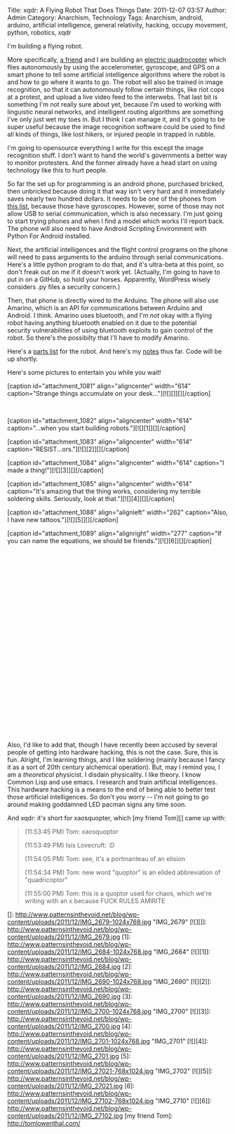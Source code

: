 Title: xqdr: A Flying Robot That Does Things
Date: 2011-12-07 03:57
Author: Admin
Category: Anarchism, Technology
Tags: Anarchism, android, arduino, artificial intelligence, general relativity, hacking, occupy movement, python, robotics, xqdr

I'm building a flying robot.

More specifically, [a friend][] and I are building an [electric
quadrocopter][] which flies autonomously by using the accelerometer,
gyroscope, and GPS on a smart phone to tell some artificial intelligence
algorithms where the robot is and how to go where it wants to go. The
robot will also be trained in image recognition, so that it can
autonomously follow certain things, like riot cops at a protest, and
upload a live video feed to the interwebs. That last bit is something
I'm not really sure about yet, because I'm used to working with
linguistic neural networks, and intelligent routing algorithms are
something I've only just wet my toes in. But I think I can manage it,
and it's going to be super useful because the image recognition software
could be used to find all kinds of things, like lost hikers, or injured
people in trapped in rubble.

I'm going to opensource everything I write for this except the image
recognition stuff. I don't want to hand the world's governments a better
way to monitor protesters. And the former already have a head start on
using technology like this to hurt people.

So far the set up for programming is an android phone, purchased
bricked, then unbricked because doing it that way isn't very hard and it
immediately saves nearly two hundred dollars. It needs to be one of the
phones from [this list][], because those have gyroscopes. However, some
of those may not allow USB to serial communication, which is also
necessary. I'm just going to start trying phones and when I find a model
which works I'll report back. The phone will also need to have Android
Scripting Environment with Python For Android installed.

Next, the artificial intelligences and the flight control programs on
the phone will need to pass arguments to the arduino through serial
communications. Here's a little python program to do that, and it's
ultra-beta at this point, so don't freak out on me if it doesn't work
yet. (Actually, I'm going to have to put in on a GitHub, so hold your
horses. Apparently, WordPress wisely considers .py files a security
concern.)

Then, that phone is directly wired to the Arduino. The phone will also
use Amarino, which is an API for communications between Arduino and
Android. I think. Amarino uses bluetooth, and I'm *not* okay with a
flying robot having anything bluetooth enabled on it due to the
potential security vulnerabilities of using bluetooth exploits to gain
control of the robot. So there's the possibilty that I'll have to modify
Amarino.

Here's a [parts list][] for the robot. And here's my [notes][] thus far.
Code will be up shortly.

Here's some pictures to entertain you while you wait!

[caption id="attachment\_1081" align="aligncenter" width="614"
caption="Strange things accumulate on your desk..."][![][]][][/caption]

 

[caption id="attachment\_1082" align="aligncenter" width="614"
caption="...when you start building robots."][![][1]][][/caption]

[caption id="attachment\_1083" align="aligncenter" width="614"
caption="RESIST...ors."][![][2]][][/caption]

[caption id="attachment\_1084" align="aligncenter" width="614"
caption="I made a thing!"][![][3]][][/caption]

[caption id="attachment\_1085" align="aligncenter" width="614"
caption="It's amazing that the thing works, considering my terrible
soldering skills. Seriously, look at that."][![][4]][][/caption]

[caption id="attachment\_1088" align="alignleft" width="262"
caption="Also, I have new tattoos."][![][5]][][/caption]

[caption id="attachment\_1089" align="alignright" width="277"
caption="If you can name the equations, we should be
friends."][![][6]][][/caption]

 

 

 

 

 

 

 

 

 

 

 

 

 

 

Also, I'd like to add that, though I have recently been accused by
several people of getting into hardware hacking, this is not the case.
Sure, this is fun. Alright, I'm learning things, and I like soldering
(mainly because I fancy it as a sort of 20th century alchemical
operation). But, may I remind you, I am a *theoretical* physicist. I
disdain physicality. I like theory. I know Common Lisp and use emacs. I
research and train artificial intelligences. This hardware hacking is a
means to the end of being able to better test those artificial
intelligences. So don't you worry -- I'm not going to go around making
goddamned LED pacman signs any time soon.

And xqdr: it's short for xaosquopter, which [my friend Tom][] came up
with:

> (11:53:45 PM) Tom: xaosquoptor
>
> (11:53:49 PM) Isis Lovecruft: :D
>
> (11:54:05 PM) Tom: see, it's a portmanteau of an elision
>
> (11:54:34 PM) Tom: new word "quoptor" is an elided abbreviation of
> "quadricoptor"
>
> (11:55:00 PM) Tom: this is a quoptor used for chaos, which we're
> writing with an x because FUCK RULES AMIRITE

  [a friend]: http://www.polyto.pe/
  [electric quadrocopter]: http://hackerspaces.org/wiki/OccuCopter
  [this list]: http://androidforums.com/android-lounge/308045-androids-gyros.html
  [parts list]: http://www.patternsinthevoid.net/blog/wp-content/uploads/2011/12/partslist.txt
  [notes]: http://www.patternsinthevoid.net/blog/wp-content/uploads/2011/12/notes.txt
  []: http://www.patternsinthevoid.net/blog/wp-content/uploads/2011/12/IMG_2679-1024x768.jpg
    "IMG_2679"
  [![][]]: http://www.patternsinthevoid.net/blog/wp-content/uploads/2011/12/IMG_2679.jpg
  [1]: http://www.patternsinthevoid.net/blog/wp-content/uploads/2011/12/IMG_2684-1024x768.jpg
    "IMG_2684"
  [![][1]]: http://www.patternsinthevoid.net/blog/wp-content/uploads/2011/12/IMG_2684.jpg
  [2]: http://www.patternsinthevoid.net/blog/wp-content/uploads/2011/12/IMG_2690-1024x768.jpg
    "IMG_2690"
  [![][2]]: http://www.patternsinthevoid.net/blog/wp-content/uploads/2011/12/IMG_2690.jpg
  [3]: http://www.patternsinthevoid.net/blog/wp-content/uploads/2011/12/IMG_2700-1024x768.jpg
    "IMG_2700"
  [![][3]]: http://www.patternsinthevoid.net/blog/wp-content/uploads/2011/12/IMG_2700.jpg
  [4]: http://www.patternsinthevoid.net/blog/wp-content/uploads/2011/12/IMG_2701-1024x768.jpg
    "IMG_2701"
  [![][4]]: http://www.patternsinthevoid.net/blog/wp-content/uploads/2011/12/IMG_2701.jpg
  [5]: http://www.patternsinthevoid.net/blog/wp-content/uploads/2011/12/IMG_27021-768x1024.jpg
    "IMG_2702"
  [![][5]]: http://www.patternsinthevoid.net/blog/wp-content/uploads/2011/12/IMG_27021.jpg
  [6]: http://www.patternsinthevoid.net/blog/wp-content/uploads/2011/12/IMG_27102-768x1024.jpg
    "IMG_2710"
  [![][6]]: http://www.patternsinthevoid.net/blog/wp-content/uploads/2011/12/IMG_27102.jpg
  [my friend Tom]: http://tomlowenthal.com/
